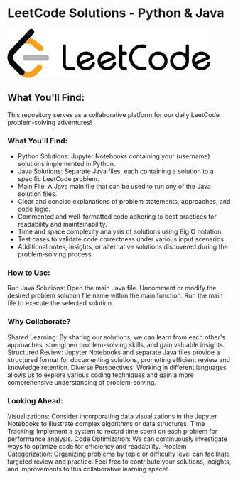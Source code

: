 # LeetCode Solutions - Python & Java

![Image Description](leetcode.png)

## What You'll Find:

This repository serves as a collaborative platform for our daily LeetCode problem-solving adventures!

### What You'll Find:

<ul>
    <li>Python Solutions: Jupyter Notebooks containing your (username) solutions implemented in Python.</li>
    <li>Java Solutions: Separate Java files, each containing a solution to a specific LeetCode problem.</li>
    <li>Main File: A Java main file that can be used to run any of the Java solution files.</li>
    <li>Clear and concise explanations of problem statements, approaches, and code logic.</li>
    <li>Commented and well-formatted code adhering to best practices for readability and maintainability.</li>
    <li>Time and space complexity analysis of solutions using Big O notation.</li>
    <li>Test cases to validate code correctness under various input scenarios.</li>
    <li>Additional notes, insights, or alternative solutions discovered during the problem-solving process.</li>
</ul>


### How to Use:

Run Java Solutions:
Open the main Java file.
Uncomment or modify the desired problem solution file name within the main function.
Run the main file to execute the selected solution.

### Why Collaborate?

Shared Learning: By sharing our solutions, we can learn from each other's approaches, strengthen problem-solving skills, and gain valuable insights.
Structured Review: Jupyter Notebooks and separate Java files provide a structured format for documenting solutions, promoting efficient review and knowledge retention.
Diverse Perspectives: Working in different languages allows us to explore various coding techniques and gain a more comprehensive understanding of problem-solving.


### Looking Ahead:

Visualizations: Consider incorporating data visualizations in the Jupyter Notebooks to illustrate complex algorithms or data structures.
Time Tracking: Implement a system to record time spent on each problem for performance analysis.
Code Optimization: We can continuously investigate ways to optimize code for efficiency and readability.
Problem Categorization: Organizing problems by topic or difficulty level can facilitate targeted review and practice.
Feel free to contribute your solutions, insights, and improvements to this collaborative learning space!